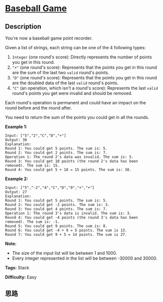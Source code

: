 # [Baseball Game][title]

## Description

You're now a baseball game point recorder.

Given a list of strings, each string can be one of the 4 following types:

  1. `Integer` (one round's score): Directly represents the number of points you get in this round.
  2. `"+"` (one round's score): Represents that the points you get in this round are the sum of the last two `valid` round's points.
  3. `"D"` (one round's score): Represents that the points you get in this round are the doubled data of the last `valid` round's points.
  4. `"C"` (an operation, which isn't a round's score): Represents the last `valid` round's points you get were invalid and should be removed.

Each round's operation is permanent and could have an impact on the round
before and the round after.

You need to return the sum of the points you could get in all the rounds.

**Example 1:**  
            Input: ["5","2","C","D","+"]    Output: 30    Explanation:     Round 1: You could get 5 points. The sum is: 5.    Round 2: You could get 2 points. The sum is: 7.    Operation 1: The round 2's data was invalid. The sum is: 5.      Round 3: You could get 10 points (the round 2's data has been removed). The sum is: 15.    Round 4: You could get 5 + 10 = 15 points. The sum is: 30.    

**Example 2:**  
            Input: ["5","-2","4","C","D","9","+","+"]    Output: 27    Explanation:     Round 1: You could get 5 points. The sum is: 5.    Round 2: You could get -2 points. The sum is: 3.    Round 3: You could get 4 points. The sum is: 7.    Operation 1: The round 3's data is invalid. The sum is: 3.      Round 4: You could get -4 points (the round 3's data has been removed). The sum is: -1.    Round 5: You could get 9 points. The sum is: 8.    Round 6: You could get -4 + 9 = 5 points. The sum is 13.    Round 7: You could get 9 + 5 = 14 points. The sum is 27.    

**Note:**  

* The size of the input list will be between 1 and 1000.
* Every integer represented in the list will be between -30000 and 30000.


**Tags:** Stack

**Difficulty:** Easy

## 思路

[title]: https://leetcode.com/problems/baseball-game
